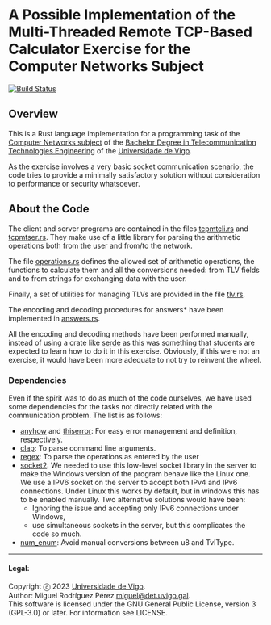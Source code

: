 # A Possible Implementation of the Multi-Threaded Remote TCP-Based Calculator Exercise for the Computer Networks Subject

[![Build Status](https://github.com/RedesdeOrdenadores/tcpmt-2022-2023/actions/workflows/build.yml/badge.svg)](https://github.com/RedesdeOrdenadores/tcpmt-2022-2023/actions/workflows/build.yml)

## Overview

This is a Rust language implementation for a programming task of the [Computer
Networks subject][CN] of the [Bachelor Degree in Telecommunication Technologies
Engineering][BTTE] of the [Universidade de Vigo][uvigo].

As the exercise involves a very basic socket communication scenario, the code
tries to provide a minimally satisfactory solution without consideration to
performance or security whatsoever.

## About the Code

The client and server programs are contained in the files
[tcpmtcli.rs](src/bin/tcpmtcli.rs) and [tcpmtser.rs](src/bin/tcpmtser.rs). They make
use of a little library for parsing the arithmetic operations both from the user
and from/to the network.

The file [operations.rs](src/operation.rs) defines the allowed set of arithmetic
operations, the functions to calculate them and all the conversions needed: from
TLV fields and to from strings for exchanging data with the user.

Finally, a set of utilities for managing TLVs are provided in the file
[tlv.rs](src/tlv.rs).

The encoding and decoding procedures for answers* have been implemented in
[answers.rs](src/answer.rs).

All the encoding and decoding methods have been performed manually, instead of
using a crate like [serde][serde] as this was something that students are
expected to learn how to do it in this exercise. Obviously, if this were not an
exercise, it would have been more adequate to not try to reinvent the wheel.

### Dependencies

Even if the spirit was to do as much of the code ourselves, we have used some
dependencies for the tasks not directly related with the communication problem.
The list is as follows:

* [anyhow][anyhow] and [thiserror][thiserror]: For easy error management and
      definition, respectively.
* [clap][clap]: To parse command line arguments.
* [regex][regex]: To parse the operations as entered by the user
* [socket2][socket2]: We needed to use this low-level socket library in the
      server to make the Windows version of the program behave like the Linux
      one. We use a IPV6 socket on the server to accept both IPv4 and IPv6
      connections. Under Linux this works by default, but in windows this has to
      be enabled manually. Two alternative solutions would have been:
  * Ignoring the issue and accepting only IPv6 connections under Windows,
  * use simultaneous sockets in the server, but this complicates the code so much.
* [num_enum][num_enum]: Avoid manual conversions between u8 and TvlType.

---
#### Legal:
Copyright ⓒ 2023 [Universidade de Vigo][uvigo].<br>
Author: Miguel Rodríguez Pérez <miguel@det.uvigo.gal>.<br>
This software is licensed under the GNU General Public License, version 3 (GPL-3.0) or later. For information see LICENSE.

[uvigo]: https://www.uvigo.gal/
[BTTE]: https://teleco.uvigo.es/estudos/graos/bachelor-degree-in-telecommunication-technologies-engineering/
[CN]: https://secretaria.uvigo.gal/docnet-nuevo/guia_docent/index.php?centre=305&ensenyament=V05G306V01&assignatura=V05G306V01210&idioma=eng
[serde]: https://serde.rs/
[anyhow]: https://crates.io/crates/anyhow
[thiserror]: https://crates.io/crates/thiserror
[socket2]: https://crates.io/crates/socket2
[regex]: https://crates.io/crates/regex
[clap]: https://crates.io/crates/regex
[num_enum]: https://crates.io/crates/num_enum
